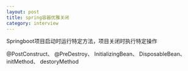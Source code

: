 ```yaml
---
layout: post
title: spring容器优雅关闭
category: interview
---
```


Springboot项目启动时运行特定方法，项目关闭时执行特定操作


@PostConstruct、
@PreDestroy、
InitializingBean、
DisposableBean、
initMethod、
destoryMethod

